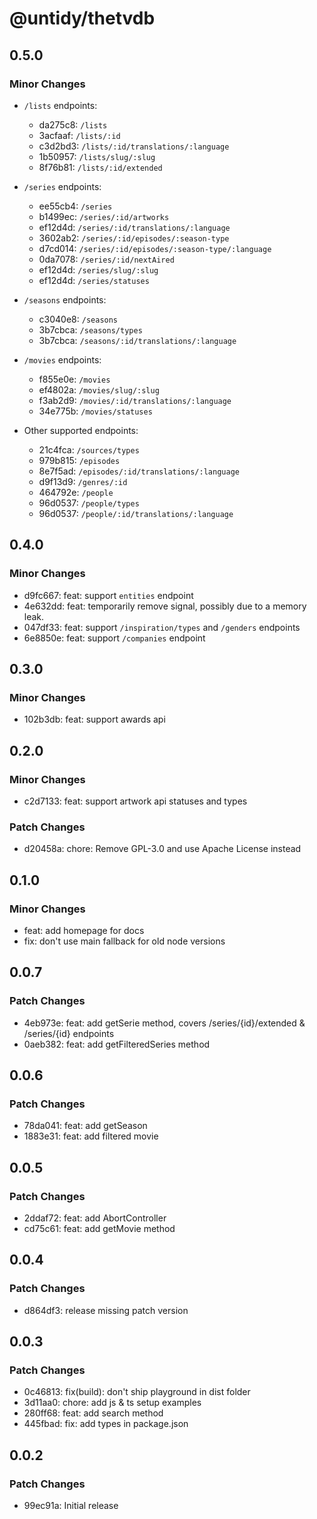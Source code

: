 # @untidy/thetvdb

## 0.5.0

### Minor Changes

- `/lists` endpoints:

  - da275c8: `/lists`
  - 3acfaaf: `/lists/:id`
  - c3d2bd3: `/lists/:id/translations/:language`
  - 1b50957: `/lists/slug/:slug`
  - 8f76b81: `/lists/:id/extended`

- `/series` endpoints:

  - ee55cb4: `/series`
  - b1499ec: `/series/:id/artworks`
  - ef12d4d: `/series/:id/translations/:language`
  - 3602ab2: `/series/:id/episodes/:season-type`
  - d7cd014: `/series/:id/episodes/:season-type/:language`
  - 0da7078: `/series/:id/nextAired`
  - ef12d4d: `/series/slug/:slug`
  - ef12d4d: `/series/statuses`

- `/seasons` endpoints:

  - c3040e8: `/seasons`
  - 3b7cbca: `/seasons/types`
  - 3b7cbca: `/seasons/:id/translations/:language`

- `/movies` endpoints:

  - f855e0e: `/movies`
  - ef4802a: `/movies/slug/:slug`
  - f3ab2d9: `/movies/:id/translations/:language`
  - 34e775b: `/movies/statuses`

- Other supported endpoints:

  - 21c4fca: `/sources/types`
  - 979b815: `/episodes`
  - 8e7f5ad: `/episodes/:id/translations/:language`
  - d9f13d9: `/genres/:id`
  - 464792e: `/people`
  - 96d0537: `/people/types`
  - 96d0537: `/people/:id/translations/:language`

## 0.4.0

### Minor Changes

- d9fc667: feat: support `entities` endpoint
- 4e632dd: feat: temporarily remove signal, possibly due to a memory leak.
- 047df33: feat: support `/inspiration/types` and `/genders` endpoints
- 6e8850e: feat: support `/companies` endpoint

## 0.3.0

### Minor Changes

- 102b3db: feat: support awards api

## 0.2.0

### Minor Changes

- c2d7133: feat: support artwork api statuses and types

### Patch Changes

- d20458a: chore: Remove GPL-3.0 and use Apache License instead

## 0.1.0

### Minor Changes

- feat: add homepage for docs
- fix: don't use main fallback for old node versions

## 0.0.7

### Patch Changes

- 4eb973e: feat: add getSerie method, covers /series/{id}/extended & /series/{id} endpoints
- 0aeb382: feat: add getFilteredSeries method

## 0.0.6

### Patch Changes

- 78da041: feat: add getSeason
- 1883e31: feat: add filtered movie

## 0.0.5

### Patch Changes

- 2ddaf72: feat: add AbortController
- cd75c61: feat: add getMovie method

## 0.0.4

### Patch Changes

- d864df3: release missing patch version

## 0.0.3

### Patch Changes

- 0c46813: fix(build): don't ship playground in dist folder
- 3d11aa0: chore: add js & ts setup examples
- 280ff68: feat: add search method
- 445fbad: fix: add types in package.json

## 0.0.2

### Patch Changes

- 99ec91a: Initial release
